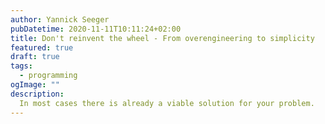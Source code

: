```yaml
---
author: Yannick Seeger
pubDatetime: 2020-11-11T10:11:24+02:00
title: Don't reinvent the wheel - From overengineering to simplicity
featured: true
draft: true
tags:
  - programming
ogImage: ""
description:
  In most cases there is already a viable solution for your problem.
---
```

